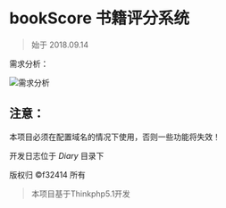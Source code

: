 # bookScore 书籍评分系统
> 始于 2018.09.14

需求分析：

![需求分析](https://s1.ax1x.com/2018/09/14/iEgbwR.png)

注意：
-

本项目必须在配置域名的情况下使用，否则一些功能将失效！

开发日志位于 *Diary* 目录下

版权归 &copy;f32414 所有

> 本项目基于Thinkphp5.1开发
